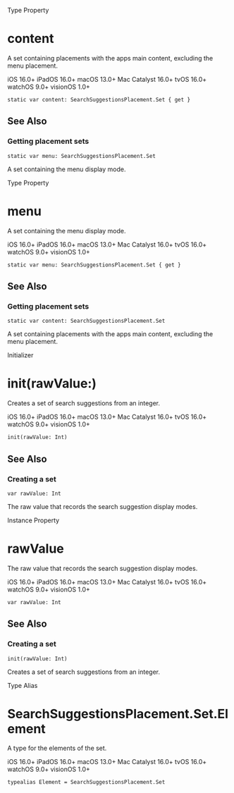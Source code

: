 Type Property

# content

A set containing placements with the apps main content, excluding the menu
placement.

iOS 16.0+  iPadOS 16.0+  macOS 13.0+  Mac Catalyst 16.0+  tvOS 16.0+  watchOS
9.0+  visionOS 1.0+

    
    
    static var content: SearchSuggestionsPlacement.Set { get }

## See Also

### Getting placement sets

`static var menu: SearchSuggestionsPlacement.Set`

A set containing the menu display mode.

Type Property

# menu

A set containing the menu display mode.

iOS 16.0+  iPadOS 16.0+  macOS 13.0+  Mac Catalyst 16.0+  tvOS 16.0+  watchOS
9.0+  visionOS 1.0+

    
    
    static var menu: SearchSuggestionsPlacement.Set { get }

## See Also

### Getting placement sets

`static var content: SearchSuggestionsPlacement.Set`

A set containing placements with the apps main content, excluding the menu
placement.

Initializer

# init(rawValue:)

Creates a set of search suggestions from an integer.

iOS 16.0+  iPadOS 16.0+  macOS 13.0+  Mac Catalyst 16.0+  tvOS 16.0+  watchOS
9.0+  visionOS 1.0+

    
    
    init(rawValue: Int)

## See Also

### Creating a set

`var rawValue: Int`

The raw value that records the search suggestion display modes.

Instance Property

# rawValue

The raw value that records the search suggestion display modes.

iOS 16.0+  iPadOS 16.0+  macOS 13.0+  Mac Catalyst 16.0+  tvOS 16.0+  watchOS
9.0+  visionOS 1.0+

    
    
    var rawValue: Int

## See Also

### Creating a set

`init(rawValue: Int)`

Creates a set of search suggestions from an integer.

Type Alias

# SearchSuggestionsPlacement.Set.Element

A type for the elements of the set.

iOS 16.0+  iPadOS 16.0+  macOS 13.0+  Mac Catalyst 16.0+  tvOS 16.0+  watchOS
9.0+  visionOS 1.0+

    
    
    typealias Element = SearchSuggestionsPlacement.Set

